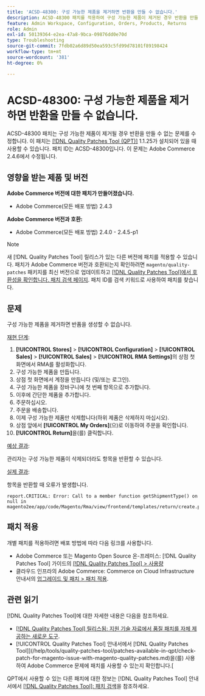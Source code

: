 ```yaml
---
title: 'ACSD-48300: 구성 가능한 제품을 제거하면 반환을 만들 수 없습니다.'
description: ACSD-48300 패치를 적용하여 구성 가능한 제품이 제거된 경우 반환을 만들 수 없는 Adobe Commerce 문제를 해결합니다.
feature: Admin Workspace, Configuration, Orders, Products, Returns
role: Admin
exl-id: 50139364-e2ea-47a8-9bca-09876dd0e70d
type: Troubleshooting
source-git-commit: 7fdb02a6d89d50ea593c5fd99d78101f89198424
workflow-type: tm+mt
source-wordcount: '381'
ht-degree: 0%

---
```


# ACSD-48300: 구성 가능한 제품을 제거하면 반환을 만들 수 없습니다.

ACSD-48300 패치는 구성 가능한 제품이 제거될 경우 반환을 만들 수 없는 문제를 수정합니다. 이 패치는 [[!DNL Quality Patches Tool (QPT)]](https://experienceleague.adobe.com/en/docs/commerce-operations/tools/quality-patches-tool/quality-patches-tool-to-self-serve-quality-patches) 1.1.25가 설치되어 있을 때 사용할 수 있습니다. 패치 ID는 ACSD-48300입니다. 이 문제는 Adobe Commerce 2.4.6에서 수정됩니다.

## 영향을 받는 제품 및 버전

**Adobe Commerce 버전에 대한 패치가 만들어졌습니다.**

* Adobe Commerce(모든 배포 방법) 2.4.3

**Adobe Commerce 버전과 호환:**

* Adobe Commerce(모든 배포 방법) 2.4.0 - 2.4.5-p1

>[!NOTE]
>
>새 [!DNL Quality Patches Tool] 릴리스가 있는 다른 버전에 패치를 적용할 수 있습니다. 패치가 Adobe Commerce 버전과 호환되는지 확인하려면 `magento/quality-patches` 패키지를 최신 버전으로 업데이트하고 [[!DNL Quality Patches Tool]에서 호환성을 확인합니다. 패치 검색 페이지](https://experienceleague.adobe.com/tools/commerce-quality-patches/index.html). 패치 ID를 검색 키워드로 사용하여 패치를 찾습니다.

## 문제

구성 가능한 제품을 제거하면 반품을 생성할 수 없습니다.

<u>재현 단계</u>:

1. **[!UICONTROL Stores]** > **[!UICONTROL Configuration]** > **[!UICONTROL Sales]** > **[!UICONTROL Sales]** > **[!UICONTROL RMA Settings]**&#x200B;의 상점 첫 화면에서 RMA를 활성화합니다.
1. 구성 가능한 제품을 만듭니다.
1. 상점 첫 화면에서 계정을 만듭니다 (및/또는 로그인).
1. 구성 가능한 제품을 장바구니에 첫 번째 항목으로 추가합니다.
1. 이후에 간단한 제품을 추가합니다.
1. 주문하십시오.
1. 주문을 배송합니다.
1. 이제 구성 가능한 제품만 삭제합니다(하위 제품은 삭제하지 마십시오).
1. 상점 앞에서 **[!UICONTROL My Orders]**(으)로 이동하여 주문을 확인합니다.
1. **[!UICONTROL Return]**&#x200B;을(를) 클릭합니다.

<u>예상 결과</u>:

관리자는 구성 가능한 제품이 삭제되더라도 항목을 반환할 수 있습니다.

<u>실제 결과</u>:

항목을 반환할 때 오류가 발생합니다.

```
report.CRITICAL: Error: Call to a member function getShipmentType() on null in magento2ee/app/code/Magento/Rma/view/frontend/templates/return/create.phtml:52
```

## 패치 적용

개별 패치를 적용하려면 배포 방법에 따라 다음 링크를 사용합니다.

* Adobe Commerce 또는 Magento Open Source 온-프레미스: [!DNL Quality Patches Tool] 가이드의 [[!DNL Quality Patches Tool] > 사용량](/help/tools/quality-patches-tool/usage.md)
* 클라우드 인프라의 Adobe Commerce: Commerce on Cloud Infrastructure 안내서의 [업그레이드 및 패치 > 패치 적용](https://experienceleague.adobe.com/docs/commerce-cloud-service/user-guide/develop/upgrade/apply-patches.html).

## 관련 읽기

[!DNL Quality Patches Tool]에 대한 자세한 내용은 다음을 참조하세요.

* [[!DNL Quality Patches Tool] 릴리스됨: 지원 기술 자료에서 품질 패치를 자체 제공하는 새로운 도구](https://experienceleague.adobe.com/en/docs/commerce-operations/tools/quality-patches-tool/quality-patches-tool-to-self-serve-quality-patches).
* [!UICONTROL Quality Patches Tool] 안내서에서  [!DNL Quality Patches Tool]](/help/tools/quality-patches-tool/patches-available-in-qpt/check-patch-for-magento-issue-with-magento-quality-patches.md)을(를) 사용하여 Adobe Commerce 문제에 패치를 사용할 수 있는지 확인합니다.[


QPT에서 사용할 수 있는 다른 패치에 대한 정보는 [!DNL Quality Patches Tool] 안내서에서 [[!DNL Quality Patches Tool]: 패치 검색](https://experienceleague.adobe.com/tools/commerce-quality-patches/index.html)을 참조하세요.
